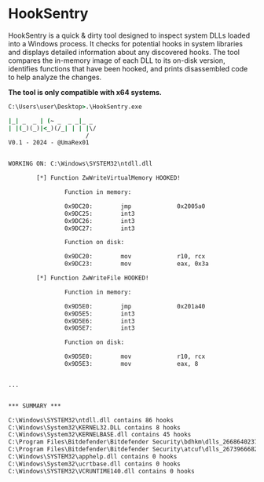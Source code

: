 # HookSentry
HookSentry is a quick & dirty tool designed to inspect system DLLs loaded into a Windows process. It checks for potential hooks in system libraries and displays detailed information about any discovered hooks. The tool compares the in-memory image of each DLL to its on-disk version, identifies functions that have been hooked, and prints disassembled code to help analyze the changes.

**The tool is only compatible with x64 systems.**

```cmd
C:\Users\user\Desktop>.\HookSentry.exe

|_| _  _ | (~ _  _ _|_ _
| |(_)(_)|<_)(/_| | | |\/
                      /
V0.1 - 2024 - @UmaRex01


WORKING ON: C:\Windows\SYSTEM32\ntdll.dll

        [*] Function ZwWriteVirtualMemory HOOKED!

                Function in memory:

                0x9DC20:        jmp             0x2005a0
                0x9DC25:        int3
                0x9DC26:        int3
                0x9DC27:        int3

                Function on disk:

                0x9DC20:        mov             r10, rcx
                0x9DC23:        mov             eax, 0x3a

        [*] Function ZwWriteFile HOOKED!

                Function in memory:

                0x9D5E0:        jmp             0x201a40
                0x9D5E5:        int3
                0x9D5E6:        int3
                0x9D5E7:        int3

                Function on disk:

                0x9D5E0:        mov             r10, rcx
                0x9D5E3:        mov             eax, 8


...


*** SUMMARY ***

C:\Windows\SYSTEM32\ntdll.dll contains 86 hooks
C:\Windows\System32\KERNEL32.DLL contains 8 hooks
C:\Windows\System32\KERNELBASE.dll contains 45 hooks
C:\Program Files\Bitdefender\Bitdefender Security\bdhkm\dlls_266864023745032704\bdhkm64.dll skipped.
C:\Program Files\Bitdefender\Bitdefender Security\atcuf\dlls_267396668276705800\atcuf64.dll skipped.
C:\Windows\SYSTEM32\apphelp.dll contains 0 hooks
C:\Windows\System32\ucrtbase.dll contains 0 hooks
C:\Windows\SYSTEM32\VCRUNTIME140.dll contains 0 hooks
```